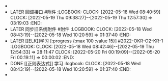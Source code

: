 -
- LATER 回调接口 #附件
  :LOGBOOK:
  CLOCK: [2022-05-18 Wed 08:40:59]
  CLOCK: [2022-05-19 Thu 09:38:27]--[2022-05-19 Thu 12:57:30] =>  03:19:03
  :END:
- LATER 同步旧系统附件 #附件
  :LOGBOOK:
  CLOCK: [2022-05-18 Wed 08:43:19]--[2022-05-18 Wed 10:20:59] =>  01:37:40
  :END:
- LATER [[ELK]]学习 [:progress {:max 100 :value 15}] #2022-OKR-O2-KR-1
  :LOGBOOK:
  CLOCK: [2022-05-18 Wed 08:42:46]--[2022-05-19 Thu 12:54:33] =>  28:11:47
  CLOCK: [2022-05-20 Fri 00:19:09]--[2022-05-20 Fri 00:19:11] =>  00:00:02
  :END:
- DONE [[正则表达式]] 学习
  :logbook:
  CLOCK: [2022-05-18 Wed 08:43:19]--[2022-05-18 Wed 10:20:59] =>  01:37:40
  :END:
-
